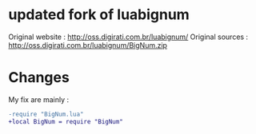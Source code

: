 # updated fork of luabignum

Original website : http://oss.digirati.com.br/luabignum/
Original sources : http://oss.digirati.com.br/luabignum/BigNum.zip


# Changes

My fix are mainly :

```diff
-require "BigNum.lua"
+local BigNum = require "BigNum"
```



